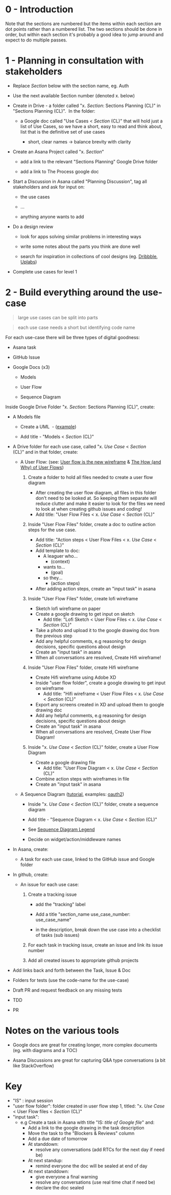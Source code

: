 0 - Introduction 
=================

Note that the sections are numbered but the items within each section are dot points rather than a numbered list. The two sections should be done in order, but within each section it's probably a good idea to jump around and expect to do multiple passes.

1 - Planning in consultation with stakeholders 
===============================================

-   Replace *Section* below with the section name, eg. Auth

-   Use the next available Section number (denoted x. below)

-   Create in Drive - a folder called "x. *Section*: Sections Planning (CL)" in "Sections Planning (CL)".  In the folder: 

    -   a Google doc called "Use Cases < *Section* (CL)" that will hold just a list of Use Cases, so we have a short, easy to read and think about, list that is the definitive set of use cases

        -   short, clear names → balance brevity with clarity 

-   Create an Asana Project called "x. *Section*" 

    -   add a link to the relevant "Sections Planning" Google Drive folder 

    -   add a link to The Process google doc 

-   Start a Discussion in Asana called "Planning Discussion", tag all stakeholders and ask for input on: 

    -   the use cases 

    -   ... 

    -   anything anyone wants to add 

-   Do a design review 

    -   look for apps solving similar problems in interesting ways 

    -   write some notes about the parts you think are done well 

    -   search for inspiration in collections of cool designs (eg. [Dribbble](https://dribbble.com/), [Uplabs](https://www.uplabs.com/))

-   Complete use cases for level 1

2 - Build everything around the use-case 
=========================================

> large use cases can be split into parts 

> each use case needs a short but identifying code name 

For each use-case there will be three types of digital goodness:

-   Asana task 

-   GitHub Issue 

-   Google Docs (x3) 

    -   Models 

    -   User Flow 

    -   Sequence Diagram

Inside Google Drive Folder "x. *Section*: Sections Planning (CL)", create:

-   A Models file

      -   Create a UML  - ([example](https://docs.google.com/drawings/d/1-X-aZdVrsuFItxlwkJqusOINdk0kYb9dl3fgLTQVz94/template/preview?usp=drive_web))
      
      -   Add title - "Models < *Section* (CL)"

-   A Drive folder for each use case, called "x. *Use Case* < *Section* (CL)" and in that folder, create:

    -   A User Flow: (see: [User flow is the new wireframe](https://uxdesign.cc/when-to-use-user-flows-guide-8b26ca9aa36a) & [The How (and Why) of User Flows](https://uxdesign.cc/the-how-and-why-of-user-flows-85df776a1e2))

        1. Create a folder to hold all files needed to create a user flow diagram
            - After creating the user flow diagram, all files in this folder don't need to be looked at. So keeping them separate will reduce clutter and make it easier to look for the files we need to look at when creating github issues and coding! 
            - Add title: "User Flow Files < x. *Use Case*  < *Section* (CL)"

        2. Inside "User Flow Files" folder, create a doc to outline action steps for the use case. 
            - Add title: "Action steps < User Flow Files < x. *Use Case* < *Section* (CL)"
            - Add template to doc: 
                -   A leaguer who...
                    -   (context) 
                -   wants to...
                    -   (goal) 
                -   so they...
                    -   (action steps)
            - After adding action steps, create an "input task" in asana

        3. Inside "User Flow Files" folder, create lofi wireframe
            - Sketch lofi wireframe on paper
            - Create a google drawing to get input on sketch
                - Add title: "Lofi Sketch <  User Flow Files < x. *Use Case* < *Section* (CL)"
            - Take a photo and upload it to the google drawing doc from the previous step
            - Add any helpful comments, e.g reasoning for design decisions, specific questions about design
            - Create an "input task" in asana
            - When all conversations are resolved, Create Hifi wireframe!

        4. Inside "User Flow Files" folder, create Hifi wireframe
            - Create Hifi wireframe using Adobe XD
            - Inside "user flow folder", create a google drawing to get input on wireframe
                - Add title: "Hifi wireframe < User Flow Files < x. *Use Case* <  *Section* (CL)"
            - Export any screens created in XD and upload them to google drawing doc
            - Add any helpful comments, e.g reasoning for design decisions, specific questions about design
            - Create an "input task" in asana
            - When all conversations are resolved, Create User Flow Diagram!

        5. Inside "x. *Use Case* < *Section* (CL)" folder, create a User Flow Diagram
            - Create a google drawing file
              - Add title: "User Flow Diagram < x. *Use Case* < *Section* (CL)"
            - Combine action steps with wireframes in file
            - Create an "input task" in asana

    -   A Sequence Diagram ([tutorial](https://creately.com/blog/diagrams/sequence-diagram-tutorial/), examples: [oauth2](https://developers.google.com/identity/protocols/oauth2?csw=1))  

        - Inside "x. *Use Case* < *Section* (CL)" folder, create a sequence diagram

        -   Add title - "Sequence Diagram < x. *Use Case*  < *Section* (CL)"

        -   See [Sequence Diagram Legend](https://docs.google.com/drawings/d/1KHo0M8I2elC-vrY2kQYZ38CgU4O2P9hkD4BFeoDcxSY/edit) 

        -   Decide on widget/action/middleware names

-   In Asana, create:

    -   A task for each use case, linked to the GitHub issue and Google folder 


- In github, create:

    -   An issue for each use case:

        1.  Create a tracking issue

            - add the "tracking" label

            - Add a title "section_name use_case_number: use_case_name"

            - in the description, break down the use case into a checklist of tasks (sub issues)

        2.  For each task in tracking issue, create an issue and link its issue number

        3.  Add all created issues to appropriate github projects

- Add links back and forth between the Task, Issue & Doc

-   Folders for tests (use the code-name for the use-case) 

-   Draft PR and request feedback on any missing tests 

-   TDD 

-   PR

Notes on the various tools 
===========================

-   Google docs are great for creating longer, more complex documents (eg. with diagrams and a TOC)

-   Asana Discussions are great for capturing Q&A type conversations (a bit like StackOverflow)


Key
====

- "IS" : input session
- "user flow folder": folder created in user flow step 1, titled: "x. *Use Case* < User Flow files < *Section* (CL)"
- "input task": 
  - e.g Create a task in Asana with title "IS: *title of Google file*" and:
      - Add a link to the google drawing in the task description
      - Move the task to the "Blockers & Reviews" column
      - Add a due date of tomorrow
      - At standdown:
        - resolve any conversations (add RTCs for the next day if need be)
      - At next standup:
        - remind everyone the doc will be sealed at end of day
      - At next standdown:
        - give everyone a final warning
        - resolve any conversations (use real time chat if need be)
        - declare the doc sealed
